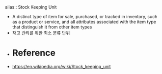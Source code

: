 alias:: Stock Keeping Unit

- A distinct type of item for sale, purchased, or tracked in inventory, such as a product or service, and all attributes associated with the item type that distinguish it from other item types
- 재고 관리를 위한 최소 분류 단위
- # Reference
- https://en.wikipedia.org/wiki/Stock_keeping_unit